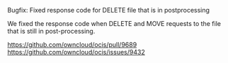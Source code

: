 Bugfix: Fixed response code for DELETE file that is in postprocessing

We fixed the response code when DELETE and MOVE requests to the file that is still in post-processing.

https://github.com/owncloud/ocis/pull/9689
https://github.com/owncloud/ocis/issues/9432
